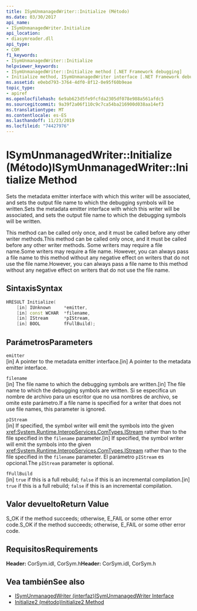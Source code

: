 ```yaml
---
title: ISymUnmanagedWriter::Initialize (Método)
ms.date: 03/30/2017
api_name:
- ISymUnmanagedWriter.Initialize
api_location:
- diasymreader.dll
api_type:
- COM
f1_keywords:
- ISymUnmanagedWriter::Initialize
helpviewer_keywords:
- ISymUnmanagedWriter::Initialize method [.NET Framework debugging]
- Initialize method, ISymUnmanagedWriter interface [.NET Framework debugging]
ms.assetid: e0ebd793-3764-4df0-8f12-0e95f60b9eae
topic_type:
- apiref
ms.openlocfilehash: 6e9ab623d5fe9fcfda2305df078e988a561afdc5
ms.sourcegitcommit: 9a39f2a06f110c9c7ca54ba216900d038aa14ef3
ms.translationtype: MT
ms.contentlocale: es-ES
ms.lasthandoff: 11/23/2019
ms.locfileid: "74427976"
---
```

# <a name="isymunmanagedwriterinitialize-method"></a><span data-ttu-id="e134d-102">ISymUnmanagedWriter::Initialize (Método)</span><span class="sxs-lookup"><span data-stu-id="e134d-102">ISymUnmanagedWriter::Initialize Method</span></span>
<span data-ttu-id="e134d-103">Sets the metadata emitter interface with which this writer will be associated, and sets the output file name to which the debugging symbols will be written.</span><span class="sxs-lookup"><span data-stu-id="e134d-103">Sets the metadata emitter interface with which this writer will be associated, and sets the output file name to which the debugging symbols will be written.</span></span>  
  
 <span data-ttu-id="e134d-104">This method can be called only once, and it must be called before any other writer methods.</span><span class="sxs-lookup"><span data-stu-id="e134d-104">This method can be called only once, and it must be called before any other writer methods.</span></span> <span data-ttu-id="e134d-105">Some writers may require a file name.</span><span class="sxs-lookup"><span data-stu-id="e134d-105">Some writers may require a file name.</span></span> <span data-ttu-id="e134d-106">However, you can always pass a file name to this method without any negative effect on writers that do not use the file name.</span><span class="sxs-lookup"><span data-stu-id="e134d-106">However, you can always pass a file name to this method without any negative effect on writers that do not use the file name.</span></span>  
  
## <a name="syntax"></a><span data-ttu-id="e134d-107">Sintaxis</span><span class="sxs-lookup"><span data-stu-id="e134d-107">Syntax</span></span>  
  
```cpp  
HRESULT Initialize(  
    [in] IUnknown     *emitter,  
    [in] const WCHAR  *filename,  
    [in] IStream      *pIStream,  
    [in] BOOL         fFullBuild);  
```  
  
## <a name="parameters"></a><span data-ttu-id="e134d-108">Parámetros</span><span class="sxs-lookup"><span data-stu-id="e134d-108">Parameters</span></span>  
 `emitter`  
 <span data-ttu-id="e134d-109">[in] A pointer to the metadata emitter interface.</span><span class="sxs-lookup"><span data-stu-id="e134d-109">[in] A pointer to the metadata emitter interface.</span></span>  
  
 `filename`  
 <span data-ttu-id="e134d-110">[in] The file name to which the debugging symbols are written.</span><span class="sxs-lookup"><span data-stu-id="e134d-110">[in] The file name to which the debugging symbols are written.</span></span> <span data-ttu-id="e134d-111">Si se especifica un nombre de archivo para un escritor que no usa nombres de archivo, se omite este parámetro.</span><span class="sxs-lookup"><span data-stu-id="e134d-111">If a file name is specified for a writer that does not use file names, this parameter is ignored.</span></span>  
  
 `pIStream`  
 <span data-ttu-id="e134d-112">[in] If specified, the symbol writer will emit the symbols into the given <xref:System.Runtime.InteropServices.ComTypes.IStream> rather than to the file specified in the `filename` parameter.</span><span class="sxs-lookup"><span data-stu-id="e134d-112">[in] If specified, the symbol writer will emit the symbols into the given <xref:System.Runtime.InteropServices.ComTypes.IStream> rather than to the file specified in the `filename` parameter.</span></span> <span data-ttu-id="e134d-113">El parámetro `pIStream` es opcional.</span><span class="sxs-lookup"><span data-stu-id="e134d-113">The `pIStream` parameter is optional.</span></span>  
  
 `fFullBuild`  
 <span data-ttu-id="e134d-114">[in] `true` if this is a full rebuild; `false` if this is an incremental compilation.</span><span class="sxs-lookup"><span data-stu-id="e134d-114">[in] `true` if this is a full rebuild; `false` if this is an incremental compilation.</span></span>  
  
## <a name="return-value"></a><span data-ttu-id="e134d-115">Valor devuelto</span><span class="sxs-lookup"><span data-stu-id="e134d-115">Return Value</span></span>  
 <span data-ttu-id="e134d-116">S_OK if the method succeeds; otherwise, E_FAIL or some other error code.</span><span class="sxs-lookup"><span data-stu-id="e134d-116">S_OK if the method succeeds; otherwise, E_FAIL or some other error code.</span></span>  
  
## <a name="requirements"></a><span data-ttu-id="e134d-117">Requisitos</span><span class="sxs-lookup"><span data-stu-id="e134d-117">Requirements</span></span>  
 <span data-ttu-id="e134d-118">**Header:** CorSym.idl, CorSym.h</span><span class="sxs-lookup"><span data-stu-id="e134d-118">**Header:** CorSym.idl, CorSym.h</span></span>  
  
## <a name="see-also"></a><span data-ttu-id="e134d-119">Vea también</span><span class="sxs-lookup"><span data-stu-id="e134d-119">See also</span></span>

- [<span data-ttu-id="e134d-120">ISymUnmanagedWriter (interfaz)</span><span class="sxs-lookup"><span data-stu-id="e134d-120">ISymUnmanagedWriter Interface</span></span>](../../../../docs/framework/unmanaged-api/diagnostics/isymunmanagedwriter-interface.md)
- [<span data-ttu-id="e134d-121">Initialize2 (método)</span><span class="sxs-lookup"><span data-stu-id="e134d-121">Initialize2 Method</span></span>](../../../../docs/framework/unmanaged-api/diagnostics/isymunmanagedwriter-initialize2-method.md)
